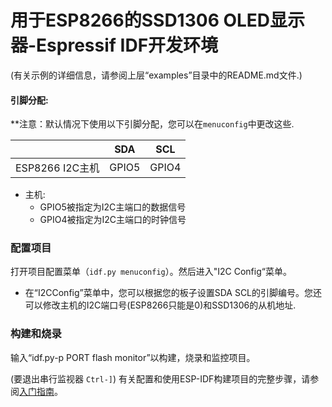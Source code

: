 
# 用于ESP8266的SSD1306 OLED显示器-Espressif IDF开发环境

(有关示例的详细信息，请参阅上层“examples”目录中的README.md文件.)

#### 引脚分配:

**注意：默认情况下使用以下引脚分配，您可以在`menuconfig`中更改这些.

|                  | SDA    | SCL    |
|------------------| ------ | ------ |
| ESP8266 I2C主机    | GPIO5  | GPIO4  |

- 主机:
  - GPIO5被指定为I2C主端口的数据信号
  - GPIO4被指定为I2C主端口的时钟信号

### 配置项目

打开项目配置菜单（`idf.py menuconfig`）。然后进入"I2C Config“菜单。

- 在“I2CConfig”菜单中，您可以根据您的板子设置SDA SCL的引脚编号。您还可以修改主机的I2C端口号(ESP8266只能是0)和SSD1306的从机地址.


### 构建和烧录

输入“idf.py-p PORT flash monitor”以构建，烧录和监控项目。

(要退出串行监视器  ``Ctrl-]``)
有关配置和使用ESP-IDF构建项目的完整步骤，请参阅[入门指南](https://docs.espressif.com/projects/esp-idf/en/latest/get-started/index.html)。

